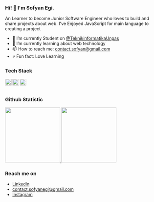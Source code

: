 ### Hi! 👋 I'm Sofyan Egi.

An Learner to become Junior Software Engineer who loves to build and share projects about web. I've Enjoyed JavaScript for main language to creating a project

- 🔭 I’m currently Student on <a href="https://www.instagram.com/informatikaunpas/">@TeknikinformatikaUnpas</a>
- 🌱 I’m currently learning about web technology
- 📫 How to reach me: contact.sofyan@gmail.com
- ⚡ Fun fact: Love Learning

### Tech Stack
  <a href="#"><img align="left" alt="JavaScript" title="JavaScript" width="21px" src="https://upload.wikimedia.org/wikipedia/commons/9/99/Unofficial_JavaScript_logo_2.svg" /></a>
  <a href="https://nodejs.org/"><img align="left" alt="NodeJS" title="NodeJS" width="21px" src="https://seeklogo.com/images/N/nodejs-logo-FBE122E377-seeklogo.com.png" /></a>
  <a href="https://reactjs.org/"><img align="left" alt="React" title="React" width="21px" src="https://cdn.worldvectorlogo.com/logos/react-2.svg" /></a>

  <br>
  <br>
  
  ### Github Statistic
<p align="left">
<a href="https://github.com/sofyanegil">
  <img height="180em" src="https://github-readme-stats-eight-theta.vercel.app/api?username=sofyanegil&show_icons=true&theme=algolia&include_all_commits=true&count_private=true"/>
  <img height="180em" src="https://github-readme-stats-eight-theta.vercel.app/api/top-langs/?username=sofyanegil&layout=compact&langs_count=8&theme=algolia"/>
</a>
</p>

### Reach me on
- <a href="https://linkedin.com/in/sofyanegi/">LinkedIn</a>
- contact.sofyanegi@gmail.com
- <a href="https://instagram.com/sofyanegi">Instagram</a>
